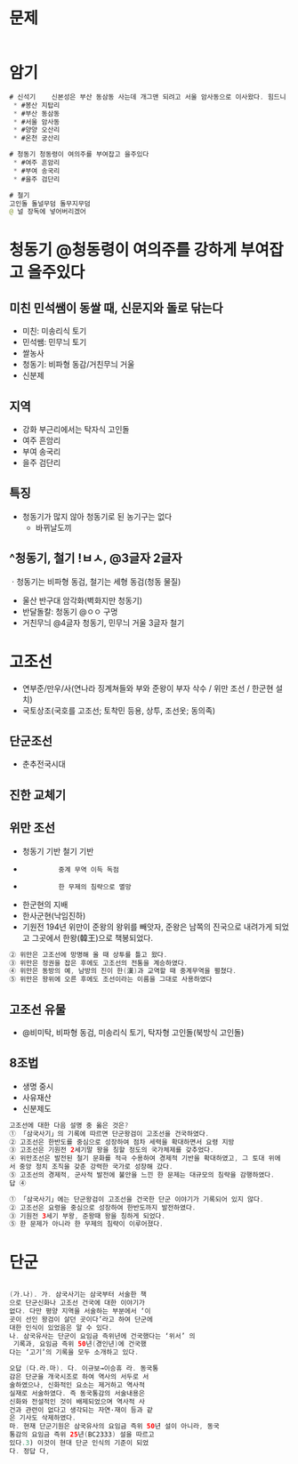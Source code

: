 # 문제
```java

```

# 암기
```java
# 신석기    신본성은 부산 동삼동 사는데 개그맨 되려고 서울 암사동으로 이사왔다. 힘드니 양양으로 온천가자 
 * #봉산 지탑리
 * #부산 동삼동
 * #서울 암사동
 * #양양 오산리
 * #온천 궁산리

# 청동기 청동령이 여의주를 부여잡고 을주있다
 * #여주 흔암리
 * #부여 송국리
 * #을주 검단리

# 철기
고인돌 돌널무덤 돌무지무덤
@ 널 장독에 넣어버리겠어
```

# 청동기 @청동령이 여의주를 강하게 부여잡고 을주있다
## 미친 민석쌤이 동쌀 때, 신문지와 돌로 닦는다
  * 미친: 미송리식 토기
  * 민석쌤: 민무늬 토기
  * 쌀농사
  * 청동기: 비파형 동감/거친무늬 거울
  * 신분제

## 지역
* 강화 부근리에서는 탁자식 고인돌
* 여주 흔암리
* 부여 송국리
* 을주 검단리


## 특징
* 청동기가 많지 않아 청동기로 된 농기구는 없다
  * 바뀌날도끼 

## ^청동기, 철기 !ㅂㅅ, @3글자 2글자
ㆍ청동기는 비파형 동검, 철기는 세형 동검(청동 물질)
* 울산 반구대 암각화(벽화지만 청동기)
* 반달돌칼: 청동기 @ㅇㅇ 구멍
* 거친무늬 @4글자 청동기, 민무늬 거울 3글자 철기



# 고조선
* 연부준/만우/사(연나라 징계쳐들와 부와 준왕이 부자 삭수 / 위만 조선 / 한군현 설치)
* 국토상조(국호를 고조선; 토착민 등용, 상투, 조선옷; 동의족)

## 단군조선
* 춘추전국시대

## 진한 교체기

## 위만 조선
* 청동기 기반	철기 기반
 * 				중계 무역 이득 독점
 * 				한 무제의 침략으로 멸망
 * 한군현의 지배
  * 한사군현(낙임진하)
* 기원전 194년 위만이 준왕의 왕위를 빼앗자, 준왕은 남쪽의 진국으로 내려가게 되었고 그곳에서 한왕(韓王)으로 책봉되었다.
```java
② 위만은 고조선에 망명해 올 때 상투를 틀고 왔다.
③ 위만은 정권을 잡은 후에도 고조선의 전통을 계승하였다.
④ 위만은 동방의 예, 남방의 진이 한(漢)과 교역할 때 중계무역을 펼쳤다.
⑤ 위만은 왕위에 오른 후에도 조선이라는 이름을 그대로 사용하였다

```

## 고조선 유물
* @비미탁, 비파형 동검, 미송리식 토기, 탁자형 고인돌(북방식 고인돌)

## 8조법
* 생명 중시
* 사유재산
* 신분제도

```java
고조선에 대한 다음 설명 중 옳은 것은?
① 「삼국사기」의 기록에 따르면 단군왕검이 고조선을 건국하였다.
② 고조선은 한반도를 중심으로 성장하여 점차 세력을 확대하면서 요령 지방
③ 고조선은 기원전 2세기말 왕을 칭할 정도의 국가체제를 갖추었다.
④ 위만조선은 발전된 철기 문화를 적극 수용하여 경제적 기반을 확대하였고, 그 토대 위에
서 중앙 정치 조직을 갖춘 강력한 국가로 성장해 갔다.
⑤ 고조선의 경제적, 군사적 발전에 불안을 느낀 한 문제는 대규모의 침략을 감행하였다.
답 ④

① 「삼국사기」에는 단군왕검이 고조선을 건국한 단군 이야기가 기록되어 있지 않다.
② 고조선은 요령을 중심으로 성장하여 한반도까지 발전하였다.
③ 기원전 3세기 부왕, 준왕때 왕을 칭하게 되었다.
⑤ 한 문제가 아니라 한 무제의 침략이 이루어졌다.
```


# 단군
```java

(가.나). 가. 삼국사기는 삼국부터 서술한 책
으로 단군신화나 고조선 건국에 대한 이야기가 
없다. 다만 평양 지역을 서술하는 부분에서 ‘이
곳이 선인 왕검이 살던 곳이다’라고 하여 단군에 
대한 인식이 있었음은 알 수 있다. 
나. 삼국유사는 단군이 요임금 즉위년에 건국했다는 ‘위서’ 의
 기록과, 요임금 즉위 50년(경인년)에 건국했
다는 ‘고기’의 기록을 모두 소개하고 있다. 

오답 (다.라.마). 다. 이규보→이승휴 라. 동국통
감은 단군을 개국시조로 하여 역사의 서두로 서
술하였으나, 신화적인 요소는 제거하고 역사적 
실재로 서술하였다. 즉 동국통감의 서술내용은 
신화와 전설적인 것이 배제되었으며 역사적 사
건과 관련이 없다고 생각되는 자연·재이 등과 같
은 기사도 삭제하였다. 
마. 현재 단군기원은 삼국유사의 요임금 즉위 50년 설이 아니라, 동국
통감의 요임금 즉위 25년(BC2333) 설을 따르고 
있다.3) 이것이 현대 단군 인식의 기준이 되었
다. 정답 다,
```
